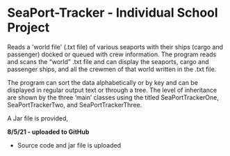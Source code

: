 # SeaPort-Tracker - Individual School Project
Reads a 'world file' (.txt file) of various seaports with their ships (cargo and passenger) docked or queued with crew information. The program 
reads and scans the “world” .txt file and can display the seaports, cargo and passenger ships, and all the crewmen of that world written in the .txt file. 

The program can sort the data alphabetically or by key and can be displayed in regular output text or through a tree. 
The level of inheritance are shown by the three ‘main’ classes using the titled SeaPortTrackerOne, SeaPortTrackerTwo, and SeaPortTrackerThree.

A Jar file is provided,

**8/5/21 - uploaded to GitHub**
- Source code and jar file is uploaded
